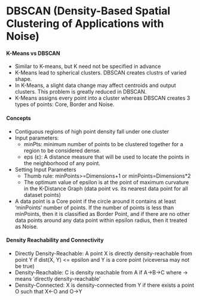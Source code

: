 # DBSCAN (Density-Based Spatial Clustering of Applications with Noise)

#### K-Means vs DBSCAN
* Similar to K-means, but K need not be specified in advance
* K-Means lead to spherical clusters. DBSCAN creates clustrs of varied shape.
* In K-Means, a slight data change may affect centroids and output clusters. This problem is greatly reduced in DBSCAN.
* K-Means assigns every point into a cluster whereas DBSCAN creates 3 types of points: Core, Border and Noise.

#### Concepts
* Contiguous regions of high point density fall under one cluster
* Input parameters:
  * minPts: minimum number of points to be clustered together for a region to be considered dense.
  * eps (ε): A distance measure that will be used to locate the points in the neighborhood of any point.
* Setting Input Parameters
  * Thumb rule: minPoints>=Dimensions+1 or minPoints=Dimensions*2
  * The optimum value of epsilon is at the point of maximum curvature in the K-Distance Graph (data point vs. its nearest data point for all dataset points)
*  A data point is a Core point if the circle around it contains at least ‘minPoints’ number of points. If the number of points is less than minPoints, then it is classified as Border Point, and if there are no other data points around any data point within epsilon radius, then it treated as Noise.


#### Density Reachability and Connectivity
* Directly Density-Reachable: A point X is directly density-reachable from point Y if dist(X, Y) <= epsilon and Y is a core point (viceversa may not be true)
* Density-Reachable: C is density reachable from A if A->B->C where -> means 'directly density-reachable'
* Density-Connected: X is density-connected from Y if there exists a point O such that X<-O and O->Y
